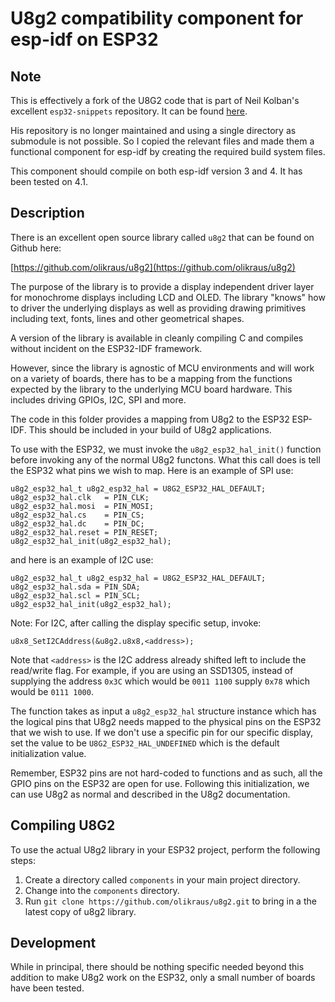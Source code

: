 # U8g2 compatibility component for esp-idf on ESP32
## Note
This is effectively a fork of the U8G2 code that is part of Neil Kolban's excellent `esp32-snippets` repository. It can be found 
[here](https://github.com/nkolban/esp32-snippets/tree/master/hardware/displays/U8G2).

His repository is no longer maintained and using a single directory as submodule is not possible. So I copied the relevant
files and made them a functional component for esp-idf by creating the required build system files.

This component should compile on both esp-idf version 3 and 4. It has been tested on 4.1.

## Description
There is an excellent open source library called `u8g2` that can be found on Github here:

[https://github.com/olikraus/u8g2](https://github.com/olikraus/u8g2)

The purpose of the library is to provide a display independent driver layer for monochrome displays including LCD and OLED.
The library "knows" how to driver the underlying displays as well as providing drawing primitives including text, fonts, lines and
other geometrical shapes.

A version of the library is available in cleanly compiling C and compiles without incident on the ESP32-IDF framework.

However, since the library is agnostic of MCU environments and will work on a variety of boards, there has to be a mapping from
the functions expected by the library to the underlying MCU board hardware. This includes driving GPIOs, I2C, SPI and more.

The code in this folder provides a mapping from U8g2 to the ESP32 ESP-IDF. This should be included in your build of U8g2 applications.

To use with the ESP32, we must invoke the `u8g2_esp32_hal_init()` function before invoking any of the normal U8g2 functons.  What
this call does is tell the ESP32 what pins we wish to map.  Here is an example of SPI use:

```
u8g2_esp32_hal_t u8g2_esp32_hal = U8G2_ESP32_HAL_DEFAULT;
u8g2_esp32_hal.clk   = PIN_CLK;
u8g2_esp32_hal.mosi  = PIN_MOSI;
u8g2_esp32_hal.cs    = PIN_CS;
u8g2_esp32_hal.dc    = PIN_DC;
u8g2_esp32_hal.reset = PIN_RESET;
u8g2_esp32_hal_init(u8g2_esp32_hal);
```

and here is an example of I2C use:

```
u8g2_esp32_hal_t u8g2_esp32_hal = U8G2_ESP32_HAL_DEFAULT;
u8g2_esp32_hal.sda = PIN_SDA;
u8g2_esp32_hal.scl = PIN_SCL;
u8g2_esp32_hal_init(u8g2_esp32_hal);
```

Note: For I2C, after calling the display specific setup, invoke:

```
u8x8_SetI2CAddress(&u8g2.u8x8,<address>);
``` 

Note that `<address>` is the I2C address already shifted left to include the read/write flag.  For example, if you are using an SSD1305, instead of supplying the address `0x3C` which would be `0011 1100` supply `0x78` which would be `0111 1000`.

The function takes as input a `u8g2_esp32_hal` structure instance which has the logical pins that U8g2 needs mapped to the
physical pins on the ESP32 that we wish to use.  If we don't use a specific pin for our specific display, set the value to
be `U8G2_ESP32_HAL_UNDEFINED` which is the default initialization value.

Remember, ESP32 pins are not hard-coded to functions and as such, all the GPIO pins on the ESP32 are open for use.  Following
this initialization, we can use U8g2 as normal and described in the U8g2 documentation.

## Compiling U8G2
To use the actual U8g2 library in your ESP32 project, perform the following steps:

1. Create a directory called `components` in your main project directory.
2. Change into the `components` directory.
3. Run `git clone https://github.com/olikraus/u8g2.git` to bring in a the latest copy of u8g2 library.

## Development
While in principal, there should be nothing specific needed beyond this addition to make U8g2 work on the ESP32, only a small
number of boards have been tested.
